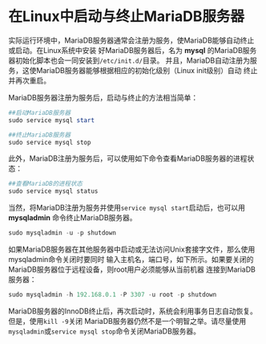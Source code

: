 在Linux中启动与终止MariaDB服务器
===========================================
实际运行环境中，MariaDB服务器通常会注册为服务，使MariaDB能够自动终止或启动。在Linux系统中安装
好MariaDB服务器后，名为 **mysql** 的MariaDB服务器初始化脚本也会一同安装到`/etc/init.d/`目录。
并且，MariaDB自动注册为服务，这使MariaDB服务器能够根据相应的初始化级别（Linux init级别）自动
终止并再次重启。

MariaDB服务器注册为服务后，启动与终止的方法相当简单：
```powershell
##启动MariaDB服务器
sudo service mysql start

##终止MariaDB服务器
sudo service mysql stop
```
此外，MariaDB注册为服务后，可以使用如下命令查看MariaDB服务器的进程状态：
```powershell
##查看MariaDB的进程状态
sudo service mysql status
```
当然，将MariaDB注册为服务并使用`service mysql start`启动后，也可以用 **mysqladmin** 命令终止MariaDB服务器。
```powershell
sudo mysqladmin -u -p shutdown
```
如果MariaDB服务器在其他服务器中启动或无法访问Unix套接字文件，那么使用mysqladmin命令关闭时要同时
输入主机名，端口号，如下所示。如果要关闭的MariaDB服务器位于远程设备，则root用户必须能够从当前机器
连接到MariaDB服务器：
```powershell
sudo mysqladmin -h 192.168.0.1 -P 3307 -u root -p shutdown
```
MariaDB服务器的InnoDB终止后，再次启动时，系统会利用事务日志自动恢复。但是，使用`kill -9`关闭
MariaDB服务器仍然不是一个明智之举。请尽量使用`mysqladmin`或`service mysql stop`命令关闭MariaDB服务器。
